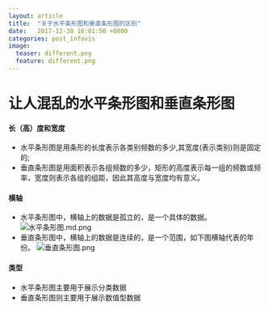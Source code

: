 ```yaml
---
layout: article
title:  "关于水平条形图和垂直条形图的区别"
date:   2017-12-30 16:01:50 +0800
categories: post_infovis
image:
  teaser: different.png
  feature: different.png
---
```

# 让人混乱的水平条形图和垂直条形图





#### 长（高）度和宽度
* 水平条形图是用条形的长度表示各类别频数的多少,其宽度(表示类别)则是固定的;   
* 垂直条形图是用面积表示各组频数的多少，矩形的高度表示每一组的频数或频率，宽度则表示各组的组距，因此其高度与宽度均有意义。
#### 横轴
* 水平条形图中，横轴上的数据是孤立的，是一个具体的数据。
![水平条形图.md.png](https://s1.ax1x.com/2017/12/30/pSSvFS.md.png)
 * 垂直条形图中，横轴上的数据是连续的，是一个范围，如下图横轴代表的年份。
![垂直条形图.png](https://s1.ax1x.com/2017/12/30/pSpSzj.png)
#### 类型
* 水平条形图主要用于展示分类数据
* 垂直条形图则主要用于展示数值型数据